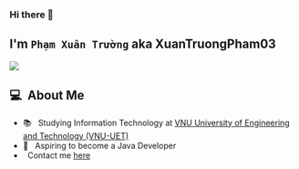 ### Hi there 👋

## I'm `Phạm Xuân Trường` aka XuanTruongPham03
![](https://komarev.com/ghpvc/?username=XuanTruongPham03)
      <h2> 💻 &nbsp;About Me </h2>
       <ul>
        <li>📚 &nbsp; Studying Information Technology at <a href="https://uet.vnu.edu.vn/en/">VNU University of Engineering and Technology (VNU-UET)</a></li>
        <li>🤔 &nbsp; Aspiring to become a Java Developer</li>
        <li>   &nbsp; Contact me <a href="https://github.com/XuanTruongPham03/XuanTruongPham03/issues">here</li>
       </ul>
</div>

